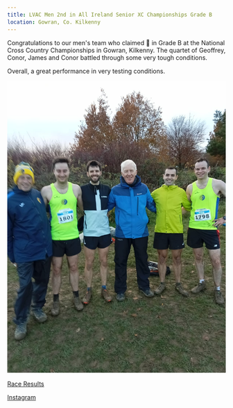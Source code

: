 ```yaml
---
title: LVAC Men 2nd in All Ireland Senior XC Championships Grade B
location: Gowran, Co. Kilkenny
---
```


Congratulations to our men's team who claimed 🥈 in Grade B at the National Cross Country Championships in Gowran, Kilkenny. The quartet of Geoffrey, Conor, James and Conor battled through some very tough conditions.

Overall, a great performance in very testing conditions.


<img src="/assets/images/races/2023-national-senior-xc/Group.jpeg" class="img-fluid" alt="Mens Team National Senior XC">


<a href="/races/2023-11-19-National-Senior-XC/" target="_blank" rel="noopener noreferrer">Race Results</a>

<a href="https://www.instagram.com/p/Cz1z0u3s55V/?img_index=1" target="_blank" rel="noopener noreferrer">Instagram</a>